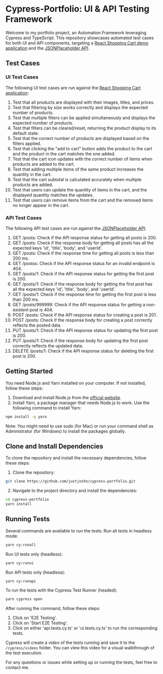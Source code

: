 # Cypress-Portfolio: UI & API Testing Framework

Welcome to my portfolio project, an Automation Framework leveraging Cypress and TypeScript. This repository showcases automated test cases for both UI and API components, targeting a [React Shopping Cart demo application](https://react-shopping-cart-67954.firebaseapp.com/) and the [JSONPlaceholder API](https://jsonplaceholder.typicode.com).

## Test Cases

### UI Test Cases

The following UI test cases are run against the [React Shopping Cart application](https://react-shopping-cart-67954.firebaseapp.com/):

1. Test that all products are displayed with their images, titles, and prices.
2. Test that filtering by size works correctly and displays the expected number of products.
3. Test that multiple filters can be applied simultaneously and displays the expected number of products.
4. Test that filters can be cleared/reset, returning the product display to its default state.
5. Test that the correct number of products are displayed based on the filters applied.
6. Test that clicking the "add to cart" button adds the product to the cart and the product in the cart matches the one added.
7. Test that the cart icon updates with the correct number of items when products are added to the cart.
8. Test that adding multiple items of the same product increases the quantity in the cart.
9. Test that the cart subtotal is calculated accurately when multiple products are added.
10. Test that users can update the quantity of items in the cart, and the displayed quantity matches the updates.
11. Test that users can remove items from the cart and the removed items no longer appear in the cart.

### API Test Cases

The following API test cases are run against the [JSONPlaceholder API](https://jsonplaceholder.typicode.com):

1. GET /posts: Check if the API response status for getting all posts is 200.
2. GET /posts: Check if the response body for getting all posts has all the expected keys 'id', 'title', 'body', and 'userId'.
3. GET /posts: Check if the response time for getting all posts is less than 200 ms.
4. GET /postss: Check if the API response status for an invalid endpoint is 404.
5. GET /posts/1: Check if the API response status for getting the first post is 200.
6. GET /posts/1: Check if the response body for getting the first post has all the expected keys 'id', 'title', 'body', and 'userId'.
7. GET /posts/1: Check if the response time for getting the first post is less than 200 ms.
8. GET /posts/999999: Check if the API response status for getting a non-existent post is 404.
9. POST /posts: Check if the API response status for creating a post is 201.
10. POST /posts: Check if the response body for creating a post correctly reflects the posted data.
11. PUT /posts/1: Check if the API response status for updating the first post is 200.
12. PUT /posts/1: Check if the response body for updating the first post correctly reflects the updated data.
13. DELETE /posts/1: Check if the API response status for deleting the first post is 200.

## Getting Started

You need Node.js and Yarn installed on your computer. If not installed, follow these steps:

1. Download and install Node.js from the [official website](https://nodejs.org/en/download/).
2. Install Yarn, a package manager that needs Node.js to work. Use the following command to install Yarn:

```bash
npm install -g yarn
```

Note: You might need to use sudo (for Mac) or run your command shell as Administrator (for Windows) to install the packages globally.

## Clone and Install Dependencies

To clone the repository and install the necessary dependencies, follow these steps:

1. Clone the repository:

```bash
git clone https://github.com/justjoshn/cypress-portfolio.git
```

2. Navigate to the project directory and install the dependencies:

```bash
cd cypress-portfolio
yarn install
```

## Running Tests

Several commands are available to run the tests:
Run all tests in headless mode:

```bash
yarn cy:runall
```

Run UI tests only (headless):

```bash
yarn cy:runui
```

Run API tests only (headless):

```bash
yarn cy:runapi
```

To run the tests with the Cypress Test Runner (headed):

```bash
yarn cypress open
```

After running the command, follow these steps:

1. Click on 'E2E Testing'.
2. Click on 'Start E2E Testing'.
3. Click on either 'api.tests.cy.ts' or 'ui.tests.cy.ts' to run the corresponding tests.

Cypress will create a video of the tests running and save it to the `/cypress/videos` folder. You can view this video for a visual walkthrough of the test execution.

For any questions or issues while setting up or running the tests, feel free to contact me.
